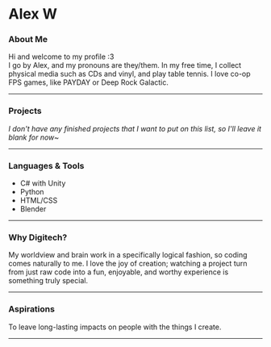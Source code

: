 # Alex W

### About Me 
Hi and welcome to my profile :3 \
I go by Alex, and my pronouns are they/them. In my free time, I collect physical media such as CDs and vinyl, and play table tennis. I love co-op FPS games, like PAYDAY or Deep Rock Galactic. 
___

### Projects
*I don't have any finished projects that I want to put on this list, so I'll leave it blank for now~*

---

### Languages & Tools
 + C# with Unity 
 + Python
 + HTML/CSS
 + Blender
___

### Why Digitech?
My worldview and brain work in a specifically logical fashion, so coding comes naturally to me. I love the joy of creation; watching a project turn from just raw code into a fun, enjoyable, and worthy experience is something truly special.

---

### Aspirations
To leave long-lasting impacts on people with the things I create. 

---






<!--
**AlexW-WSC/AlexW-WSC** is a ✨ _special_ ✨ repository because its `README.md` (this file) appears on your GitHub profile.

Here are some ideas to get you started:

- 🔭 I’m currently working on ...
- 🌱 I’m currently learning ...
- 👯 I’m looking to collaborate on ...
- 🤔 I’m looking for help with ...
- 💬 Ask me about ...
- 📫 How to reach me: ...
- 😄 Pronouns: ...
- ⚡ Fun fact: ...
-->


